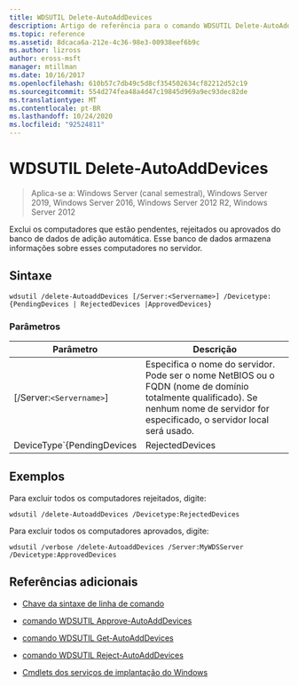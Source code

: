 ```yaml
---
title: WDSUTIL Delete-AutoAddDevices
description: Artigo de referência para o comando WDSUTIL Delete-AutoAddDevices, que exclui os computadores que estão pendentes, rejeitados ou aprovados do banco de dados de adição automática.
ms.topic: reference
ms.assetid: 8dcaca6a-212e-4c36-98e3-00938eef6b9c
ms.author: lizross
author: eross-msft
manager: mtillman
ms.date: 10/16/2017
ms.openlocfilehash: 610b57c7db49c5d8cf354502634cf82212d52c19
ms.sourcegitcommit: 554d274fea48a4d47c19845d969a9ec93dec82de
ms.translationtype: MT
ms.contentlocale: pt-BR
ms.lasthandoff: 10/24/2020
ms.locfileid: "92524811"
---
```

# <a name="wdsutil-delete-autoadddevices"></a>WDSUTIL Delete-AutoAddDevices

> Aplica-se a: Windows Server (canal semestral), Windows Server 2019, Windows Server 2016, Windows Server 2012 R2, Windows Server 2012

Exclui os computadores que estão pendentes, rejeitados ou aprovados do banco de dados de adição automática. Esse banco de dados armazena informações sobre esses computadores no servidor.

## <a name="syntax"></a>Sintaxe

```
wdsutil /delete-AutoaddDevices [/Server:<Servername>] /Devicetype:{PendingDevices | RejectedDevices |ApprovedDevices}
```

### <a name="parameters"></a>Parâmetros

| Parâmetro | Descrição |
|--|--|
| [/Server:`<Servername>`] | Especifica o nome do servidor. Pode ser o nome NetBIOS ou o FQDN (nome de domínio totalmente qualificado). Se nenhum nome de servidor for especificado, o servidor local será usado. |
| DeviceType`{PendingDevices|RejectedDevices|ApprovedDevices}` | Especifica o tipo de computador a ser excluído do banco de dados. Esse tipo pode ser **PendingDevices**, que retorna todos os computadores no banco de dados que têm um status de pendente, **RejectedDevices**, que retorna todos os computadores no banco de dados que têm um status de rejeitado ou **ApprovedDevices**, que retorna todos os computadores com o status aprovado. |

## <a name="examples"></a>Exemplos

Para excluir todos os computadores rejeitados, digite:

```
wdsutil /delete-AutoaddDevices /Devicetype:RejectedDevices
```

Para excluir todos os computadores aprovados, digite:

```
wdsutil /verbose /delete-AutoaddDevices /Server:MyWDSServer /Devicetype:ApprovedDevices
```

## <a name="additional-references"></a>Referências adicionais

- [Chave da sintaxe de linha de comando](command-line-syntax-key.md)

- [comando WDSUTIL Approve-AutoAddDevices](wdsutil-approve-autoadddevices.md)

- [comando WDSUTIL Get-AutoAddDevices](wdsutil-get-autoadddevices.md)

- [comando WDSUTIL Reject-AutoAddDevices](wdsutil-reject-autoadddevices.md)

- [Cmdlets dos serviços de implantação do Windows](/powershell/module/wds)
